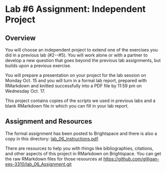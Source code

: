# Lab #6 Assignment: Independent Project

## Overview

You will choose an independent project to extend one of the exercises you
did in a previous lab (#2--#5). You will work alone or with a partner
to develop a new question that goes beyond the previous lab assignments, but
builds upon a previous exercise. 

You will prepare a presentation on your project for the lab session on 
Monday Oct. 15 and you will turn in a formal lab report, prepared with 
RMarkdown and knitted successfully into a PDF file by 11:59 pm on 
Wednesday Oct. 17.

This project contains copies of the scripts we used in previous labs
and a blank RMarkdown file in which you can fill in your lab report.

## Assignment and Resources

The formal assignment has been posted to Brightspace and there
is also a copy in this directory: [lab_06_instructions.pdf](lab_06_instructions.pdf).

There are resources to help you with things like bibliographies, citations,
and other aspects of this project in RMarkdown on Brightspace.
You can get the raw RMarkdown files for those resources at
<https://github.com/gilligan-ees-3310/lab_06_Assignment.git>
